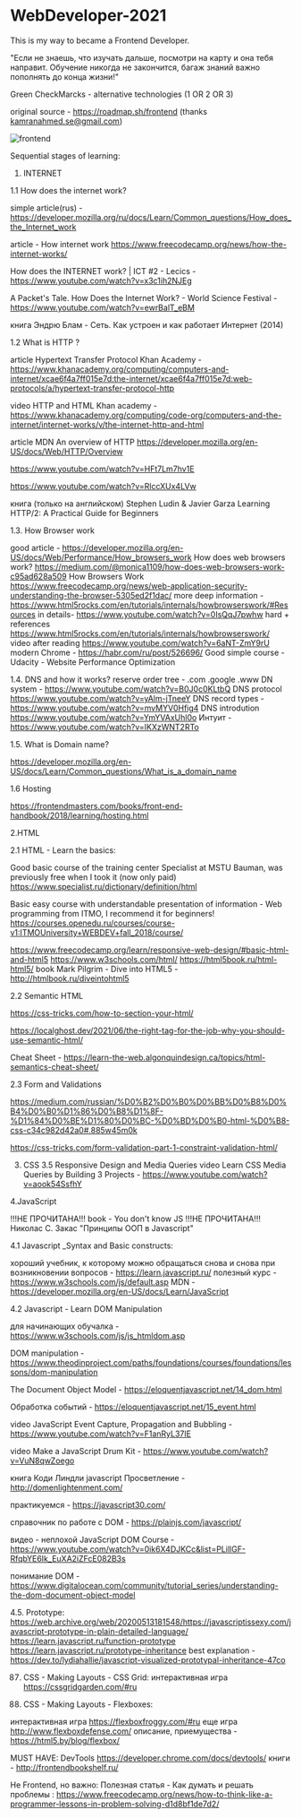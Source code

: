 # WebDeveloper-2021

This is my way to became a Frontend Developer.

"Если не знаешь, что изучать дальше, посмотри на карту и она тебя направит. 
Обучение никогда не закончится, багаж знаний важно пополнять до конца жизни!"

Green CheckMarcks - alternative technologies (1 OR 2 OR 3)

original source - https://roadmap.sh/frontend (thanks <kamranahmed.se@gmail.com>)

![frontend](https://user-images.githubusercontent.com/34003808/113473562-aa140f00-9483-11eb-8adf-c942de35b5d4.png)

Sequential stages of learning:
1. INTERNET

1.1 How does the internet work?


simple article(rus) - https://developer.mozilla.org/ru/docs/Learn/Common_questions/How_does_the_Internet_work 

article - How internet work https://www.freecodecamp.org/news/how-the-internet-works/

 How does the INTERNET work? | ICT #2 - Lecics -  https://www.youtube.com/watch?v=x3c1ih2NJEg 
 
 A Packet's Tale. How Does the Internet Work? - World Science Festival - https://www.youtube.com/watch?v=ewrBalT_eBM 
 
 книга Эндрю Блам - Сеть. Как устроен и как работает Интернет (2014)
 
 1.2 What is HTTP ?
 
article Hypertext Transfer Protocol Khan Academy - https://www.khanacademy.org/computing/computers-and-internet/xcae6f4a7ff015e7d:the-internet/xcae6f4a7ff015e7d:web-protocols/a/hypertext-transfer-protocol-http
 
 video HTTP and HTML Khan academy - https://www.khanacademy.org/computing/code-org/computers-and-the-internet/internet-works/v/the-internet-http-and-html
 
 article MDN An overview of HTTP https://developer.mozilla.org/en-US/docs/Web/HTTP/Overview
 
 https://www.youtube.com/watch?v=HFt7Lm7hv1E
 
 https://www.youtube.com/watch?v=RlccXUx4LVw
 
 книга (только на английском) Stephen Ludin & Javier Garza Learning HTTP/2: A Practical Guide for Beginners
 
 1.3. How Browser work
 
 good article - https://developer.mozilla.org/en-US/docs/Web/Performance/How_browsers_work
 How does web browsers work?  https://medium.com/@monica1109/how-does-web-browsers-work-c95ad628a509
 How Browsers Work https://www.freecodecamp.org/news/web-application-security-understanding-the-browser-5305ed2f1dac/
 more deep information - https://www.html5rocks.com/en/tutorials/internals/howbrowserswork/#Resources
 in details-  https://www.youtube.com/watch?v=0IsQqJ7pwhw
 hard + references https://www.html5rocks.com/en/tutorials/internals/howbrowserswork/
 video after reading https://www.youtube.com/watch?v=6aNT-ZmY9rU
 modern Chrome - https://habr.com/ru/post/526696/
 Good simple course - Udacity - Website Performance Optimization
 
 1.4. DNS and how it works?
 reserve order tree - .com .google .www
 DN system - https://www.youtube.com/watch?v=B0J0c0KLtbQ
 DNS protocol https://www.youtube.com/watch?v=yAlm-jTneeY
 DNS record types - https://www.youtube.com/watch?v=mvMYV0Hfig4
 DNS introdution https://www.youtube.com/watch?v=YmYVAxUhl0o
 Интуит - https://www.youtube.com/watch?v=IKXzWNT2RTo
 
 1.5. What is Domain name?
 
 https://developer.mozilla.org/en-US/docs/Learn/Common_questions/What_is_a_domain_name
 
 1.6 Hosting
 
 
https://frontendmasters.com/books/front-end-handbook/2018/learning/hosting.html

2.HTML

2.1 HTML - Learn the basics:

Good basic course of the training center Specialist at MSTU Bauman, was previously free when I took it (now only paid) 
https://www.specialist.ru/dictionary/definition/html

Basic easy course with understandable presentation of information - Web programming from ITMO, I recommend it for beginners! https://courses.openedu.ru/courses/course-v1:ITMOUniversity+WEBDEV+fall_2018/course/

https://www.freecodecamp.org/learn/responsive-web-design/#basic-html-and-html5
https://www.w3schools.com/html/
https://html5book.ru/html-html5/
book Mark Pilgrim - Dive into HTML5 - http://htmlbook.ru/diveintohtml5

2.2 Semantic HTML

https://css-tricks.com/how-to-section-your-html/

https://localghost.dev/2021/06/the-right-tag-for-the-job-why-you-should-use-semantic-html/

Cheat Sheet - https://learn-the-web.algonquindesign.ca/topics/html-semantics-cheat-sheet/

2.3 Form and Validations

https://medium.com/russian/%D0%B2%D0%B0%D0%BB%D0%B8%D0%B4%D0%B0%D1%86%D0%B8%D1%8F-%D1%84%D0%BE%D1%80%D0%BC-%D0%BD%D0%B0-html-%D0%B8-css-c34c982d42a0#.885w45m0k

https://css-tricks.com/form-validation-part-1-constraint-validation-html/

3. CSS
3.5 Responsive Design and Media Queries
video Learn CSS Media Queries by Building 3 Projects - https://www.youtube.com/watch?v=aook54SsfhY

4.JavaScript

!!!НЕ ПРОЧИТАНА!!! book - You don't know JS 
!!!НЕ ПРОЧИТАНА!!! Николас С. Закас "Принципы ООП в Javascript"

4.1 Javascript _Syntax and Basic constructs:

хороший учебник, к которому можно обращаться снова и снова при возникновении вопросов - https://learn.javascript.ru/ 
полезный курс - https://www.w3schools.com/js/default.asp
MDN - https://developer.mozilla.org/en-US/docs/Learn/JavaScript

4.2 Javascript - Learn DOM Manipulation

для начинающих обучалка - https://www.w3schools.com/js/js_htmldom.asp

DOM manipulation - https://www.theodinproject.com/paths/foundations/courses/foundations/lessons/dom-manipulation

The Document Object Model  - https://eloquentjavascript.net/14_dom.html

Обработка событий - https://eloquentjavascript.net/15_event.html

video JavaScript Event Capture, Propagation and Bubbling - https://www.youtube.com/watch?v=F1anRyL37lE

video Make a JavaScript Drum Kit - https://www.youtube.com/watch?v=VuN8qwZoego

книга Коди Линдли javascript Просветление - http://domenlightenment.com/

практикуемся - https://javascript30.com/

справочник по работе с DOM - https://plainjs.com/javascript/

видео - неплохой JavaScript DOM Course - https://www.youtube.com/watch?v=0ik6X4DJKCc&list=PLillGF-RfqbYE6Ik_EuXA2iZFcE082B3s

понимание DOM - https://www.digitalocean.com/community/tutorial_series/understanding-the-dom-document-object-model

4.5.
Prototype:
https://web.archive.org/web/20200513181548/https://javascriptissexy.com/javascript-prototype-in-plain-detailed-language/
https://learn.javascript.ru/function-prototype
https://learn.javascript.ru/prototype-inheritance
best explanation - https://dev.to/lydiahallie/javascript-visualized-prototypal-inheritance-47co

87. CSS - Making Layouts - CSS Grid:
интерактивная игра https://cssgridgarden.com/#ru

88. CSS - Making Layouts - Flexboxes:

интерактивная игра https://flexboxfroggy.com/#ru
еще игра
http://www.flexboxdefense.com/
описание, приемущества - https://html5.by/blog/flexbox/

MUST HAVE:
DevTools https://developer.chrome.com/docs/devtools/
книги - http://frontendbookshelf.ru/

Не Frontend, но важно:
Полезная статья - Как думать и решать проблемы :
https://www.freecodecamp.org/news/how-to-think-like-a-programmer-lessons-in-problem-solving-d1d8bf1de7d2/


